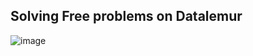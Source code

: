 ## Solving Free problems on Datalemur

![image](https://github.com/user-attachments/assets/fa703be4-5d16-44b3-b37d-4da2a04b12bf)
